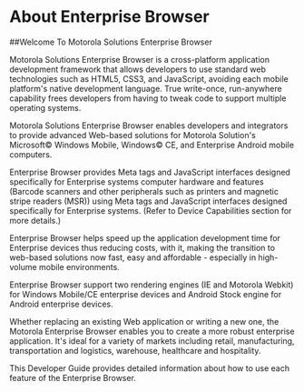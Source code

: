 # About Enterprise Browser

##Welcome To Motorola Solutions Enterprise Browser

Motorola Solutions Enterprise Browser is a cross-platform application development framework that allows developers to use standard web technologies such as HTML5, CSS3, and JavaScript, avoiding each mobile platform's native development language. True write-once, run-anywhere capability frees developers from having to tweak code to support multiple operating systems.

Motorola Solutions Enterprise Browser enables developers and integrators to provide advanced Web-based solutions for Motorola Solution's Microsoft&copy; Windows Mobile, Windows&copy; CE, and Enterprise Android mobile computers. 

Enterprise Browser provides Meta tags and JavaScript interfaces designed specifically for Enterprise systems  computer hardware and features (Barcode scanners and other peripherals such as printers and magnetic stripe readers (MSR)) using Meta tags and JavaScript interfaces designed specifically for Enterprise systems. (Refer to Device Capabilities section for more details.)

Enterprise Browser helps speed up the application development time for Enterprise devices thus reducing costs, with it, making the transition to web-based solutions now fast, easy and affordable - especially in high-volume mobile environments.

Enterprise Browser support two rendering engines (IE and Motorola Webkit) for Windows Mobile/CE enterprise devices and Android Stock engine for Android enterprise devices.

Whether replacing an existing Web application or writing a new one, the Motorola Enterprise Browser enables you to create a more robust enterprise application. It's ideal for a variety of markets including retail, manufacturing, transportation and logistics, warehouse, healthcare and hospitality.

This Developer Guide provides detailed information about how to use each feature of the Enterprise Browser.